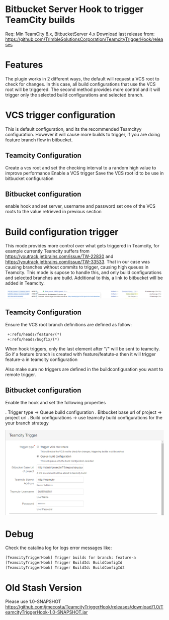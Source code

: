 # Bitbucket Server Hook to trigger TeamCity builds

Req: Min TeamCity 8.x, BitbucketServer 4.x
Download last release from: https://github.com/TrimbleSolutionsCorporation/TeamcityTriggerHook/releases

# Features
   The plugin works in 2 different ways, the default will request a VCS root to check for changes. In this case, all build configurations that use the VCS root will be triggered. 
   The second method provides more control and it will trigger only the selected build configurations and selected branch.

# VCS trigger configuration 
   This is default configuration, and its the recommended Teamcityy configuration. However it will cause more builds to trigger, if you are doing feature branch flow in bitbucket.

## Teamcity Configuration
   Create a vcs root and set the checking interval to a random high value to improve performance
   Enable a VCS trigger
   Save the VCS root id to be use in bitbucket configuration

## Bitbucket configuration
   enable hook and set server, username and password
   set one of the VCS roots to the value retrieved in previous section

# Build configuration trigger
  This mode provides more control over what gets triggered in Teamcity, for example currently Teamcity suffers from https://youtrack.jetbrains.com/issue/TW-22830 and https://youtrack.jetbrains.com/issue/TW-33533. That in our case was causing branches without commits to trigger, causing high queues in Teamcity. 
  This mode is supose to handle this, and only build configurations and selected branches are build. Additional to this, a link to bitbucket will be added in Teamcity.

![](images/teamcity-comment.png)

## Teamcity Configuration
  Ensure the VCS root branch definitions are defined as follow:

     +:refs/heads/feature/(*)
     +:refs/heads/bugfix/(*)

  When hook triggers, only the last element after "/" will be sent to teamcity. So if a feature branch is created with
     feature/featute-a then it will trigger feature-a in teamcity configuration

  Also make sure no triggers are defined in the buildconfiguration you want to remote trigger.

## Bitbucket configuration
  Enable the hook and set the following properties

  . Trigger type -> Queue build configuration
  . Bitbucket base url of project -> project url
  . Build configurations -> use teamcity build configurations for the your branch strategy

![](images/hook-configuraiton.png)

# Debug
  Check the catalina log for logs error messages like:

    [TeamcityTriggerHook] Trigger builds for branch: feature-a
    [TeamcityTriggerHook] Trigger BuildId: BuildConfigId
    [TeamcityTriggerHook] Trigger BuildId: BuildConfigId2

# Old Stash Version
Please use 1.0-SNAPSHOT 
https://github.com/jmecosta/TeamcityTriggerHook/releases/download/1.0/TeamcityTriggerHook-1.0-SNAPSHOT.jar
